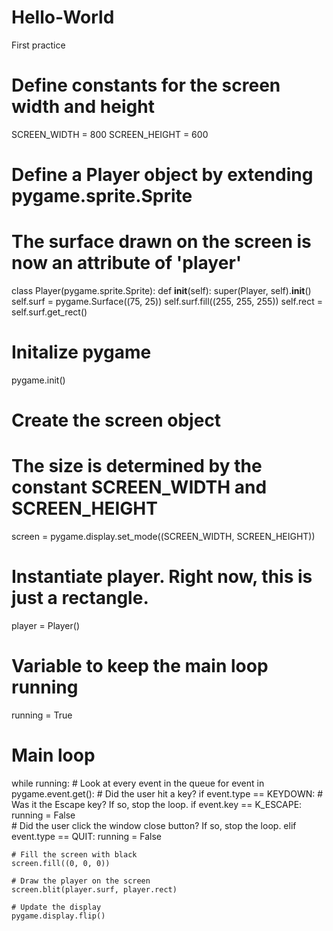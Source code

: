 # Hello-World
First practice













# Define constants for the screen width and height
SCREEN_WIDTH = 800
SCREEN_HEIGHT = 600

# Define a Player object by extending pygame.sprite.Sprite
# The surface drawn on the screen is now an attribute of 'player'
class Player(pygame.sprite.Sprite):
    def __init__(self):
        super(Player, self).__init__()
        self.surf = pygame.Surface((75, 25))
        self.surf.fill((255, 255, 255))
        self.rect = self.surf.get_rect()

# Initalize pygame
pygame.init()
# Create the screen object
# The size is determined by the constant SCREEN_WIDTH and SCREEN_HEIGHT
screen = pygame.display.set_mode((SCREEN_WIDTH, SCREEN_HEIGHT))

# Instantiate player. Right now, this is just a rectangle.
player = Player()

# Variable to keep the main loop running
running = True

# Main loop
while running:
    # Look at every event in the queue
    for event in pygame.event.get():
        # Did the user hit a key?
        if event.type == KEYDOWN:
            # Was it the Escape key? If so, stop the loop.
            if event.key == K_ESCAPE:
                running = False       
        # Did the user click the window close button? If so, stop the loop.
        elif event.type == QUIT:
            running = False

    # Fill the screen with black
    screen.fill((0, 0, 0))

    # Draw the player on the screen
    screen.blit(player.surf, player.rect)

    # Update the display
    pygame.display.flip()
